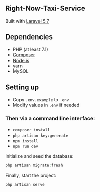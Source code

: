 ## Right-Now-Taxi-Service

Built with [Laravel 5.7](https://laravel.com/docs/5.7)

## Dependencies

-   PHP (at least 7.1)
-   [Composer](getcomposer.org)
-   [Node.js](https://nodejs.org)
-   yarn
-   MySQL

## Setting up

-   Copy `.env.example` to `.env`
-   Modify values in `.env` if needed

### Then via a command line interface:

-   `composer install`
-   `php artisan key:generate`
-   `npm install`
-   `npm run dev`

Initialize and seed the database:

```php
php artisan migrate:fresh
```

Finally, start the project:

```php
php artisan serve
```
